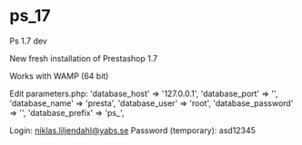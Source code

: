 # ps_17
Ps 1.7 dev

New fresh installation of Prestashop 1.7

Works with WAMP (64 bit)

Edit parameters.php:
    'database_host' => '127.0.0.1',
    'database_port' => '',
    'database_name' => 'presta',
    'database_user' => 'root',
    'database_password' => '',
    'database_prefix' => 'ps_',
    
Login:                niklas.liljendahl@yabs.se
Password (temporary): asd12345 
    
